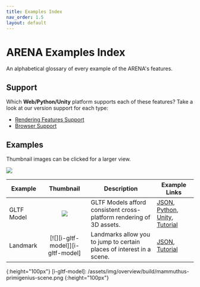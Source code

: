 ```yaml
---
title: Examples Index
nav_order: 1.5
layout: default
---
```


# ARENA Examples Index

An alphabetical glossary of every example of the ARENA's features.

## Support

Which **Web/Python/Unity** platform supports each of these features? Take a look at our version support for each type:

- [Rendering Features Support](/content/schemas/render-support)
- [Browser Support](/content/xr/requirements.html#supported-platforms)

## Examples

Thumbnail images can be clicked for a larger view.

[![][i-landmark]][i-landmark]

| Example    |             Thumbnail             | Description                                                           | Example Links                                                                                 |
| ---------- | :-------------------------------: | --------------------------------------------------------------------- | --------------------------------------------------------------------------------------------- |
| GLTF Model |   [![][i-landmark]][i-landmark]   | GLTF Models afford consistent cross-platform rendering of 3D assets.  | [JSON][j-gltf-model], [Python][p-gltf-model], [Unity][u-gltf-model], [Tutorial][t-gltf-model] |
| Landmark   | [![][i-gltf-model]][i-gltf-model] | Landmarks allow you to jump to certain places of interest in a scene. | [JSON][j-landmark], [Tutorial][t-landmark]                                                    |

<!-- image links-->

[i-landmark]: /assets/img/overview/build/landmark-list.png

{:height="100px"}
[i-gltf-model]: /assets/img/overview/build/mammuthus-primigenius-scene.png
{:height="100px"}

<!-- json links-->

[j-landmark]: /content/schemas/message/landmark
[j-gltf-model]: /content/schemas/message/gltf-model.md

<!-- python links-->

[p-gltf-model]: /content/python/objects.md#gltf

<!-- tutorial links-->

[t-landmark]: /content/overview/build.md#add-landmarks
[t-gltf-model]: /content/overview/build.md#add-new-objects

<!-- unity links-->

[u-gltf-model]: /content/unity/editor.md#exporting-unity-objects-as-gltf
